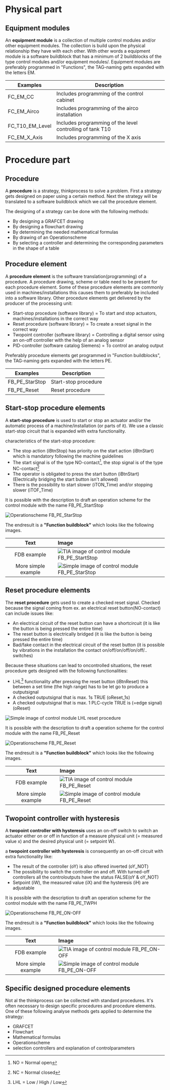 # Physical part
## Equipment modules

An **equipment module** is a collection of multiple control modules and/or other equipment modules. The collection is build upon the physical relationship they have with each other.
With other words a equipment module is a software buildblock that has a minimum of 2 buildblocks of the type control modules and/or equipment modules/.
Equipment modules are preferably programmed in "Functions", the TAG-naming gets expanded with the letters EM.

| Examples | Description |
| --- | --- |
| FC_EM_CC | Includes programming of the control cabinet |
| FC_EM_Airco   | Includes programming of the airco installation  |
| FC_T10_EM_Level | Includes programming of the level controlling of tank T10 |
| FC_EM_X_Axis | Includes programming of the X axis |

# Procedure part
## Procedure

A **procedure** is a strategy, thinkprocess to solve a problem. First a strategy gets designed on paper using a certain method. Next the strategy will be translated to a software buildblock which we call the procedure element.

The designing of a strategy can be done with the following methods:
  - By designing a GRAFCET drawing
  - By designing a flowchart drawing
  - By determining the needed mathematical formulas
  - By drawing of an Operationscheme
  - By selecting a controller and determining the corresponding parameters in the shape of a table

## Procedure element

A **procedure element** is the software translation(programming) of a procedure. A procedure drawing, scheme or table need to be present for each procedure element. Some of these procedure elements are commonly used in machines/installations this causes them to preferably be included into a software library. Other procedure elements get delivered by the producer of the processing unit:
- Start-stop procedure (software library) = To start and stop actuators, machines/installations in the correct way
- Reset procedure (software library) = To create a reset signal in the correct way
- Twopoint controller (software library) = Controlling a digital sensor using an on-off controller with the help of an analog sensor
- PID-controller (software catalog Siemens) = To control an analog output

Preferably procedure elements get programmed in "Function buildblocks", the TAG-naming gets expanded with the letters PE.

| Examples | Description |
| --- | --- |
| FB_PE_StarStop | Start-stop procedure  |
| FB_PE_Reset | Reset procedure  |

## Start-stop procedure elements

A **start-stop procedure** is used to start or stop an actuator and/or the automatic process of a machine/installation (or parts of it). We use a classic start-stop circuit that is expanded with extra functionality.

characteristics of the start-stop procedure:
- The stop action (iBtnStop) has priority on the start action (iBtnStart) which is mandatory following the machine guidelines
- The start signal is of the type NO-contact[^1], the stop signal is of the type NC-contact[^2]
- The operator is obligated to press the start button (iBtnStart) (Electrically bridging the start button isn't allowed)
- There is the possibility to start slower (iTON_Time) and/or stopping slower (iTOF_Time)

[^1]: NO = Normal open
[^2]: NC = Normal closed

It is possible with the description to draft an operation scheme for the control module with the name FB_PE_StartStop

![Operationscheme FB_PE_StarStop ](../Ad06/Images/OperationschemeFB_PE_StartStop.jpg)

The endresult is a **"Function buildblock"** which looks like the following images.

| Text |Image |
| :---:      | :----            |
| FDB example  | ![TIA image of control module FB_PE_StartStop ](../Ad06/Images/TIA-FB_PE_StartStop.jpg)  |
| More simple example  | ![Simple image of control module FB_PE_StarStop ](../Ad06/Images/SimpleFB_PE_StartStop.jpg)  |

## Reset procedure elements

The **reset procedure** gets used to create a checked reset signal. Checked because the signal coming from ex. an electrical reset button(NO-contact) can include issues like:
- An electrical circuit of the reset button can have a shortcircuit (it is like the button is being pressed the entire time)
- The reset button is electrically bridged (it is like the button is being pressed the entire time)
- Bad/fake contact in the electrical circuit of the reset button (it is possible by vibrations in the installation the contact on/off/on/off/on/off/.. switches)

Because these situations can lead to oncontrolled situations, the reset procedure gets designed with the following functionalities:
- LHL[^3] functionality after pressing the reset button (iBtnReset) this between a set time (the high range) has to be let go to produce a outputsignal
- A checked outputsignal that is max. 1s TRUE (oReset_1s)
- A checked outputsignal that is max. 1 PLC-cycle TRUE is (=edge signal)(oReset)

![Simple image of control module LHL reset procedure ](../Ad06/Images/Operationdiagram_LHLreset.jpg)

[^3]: LHL = Low / High / Low

It is possible with the description to draft a operation scheme for the control module with the name FB_PE_Reset

![Operationscheme FB_PE_Reset ](../Ad06/Images/OperationschemeFB_PE_Reset.jpg)

The endresult is a **"Function buildblock"** which looks like the following images.

| Text |Image |
| :---:      | :----            |
| FDB example  | ![TIA image of control module FB_PE_Reset ](../Ad06/Images/TIA-FB_PE_Reset.jpg)  |
| More simple example  | ![Simple image of control module FB_PE_Reset ](../Ad06/Images/SimpleFB_PE_Reset.jpg)  |

## Twopoint controller with hysteresis

A **twopoint controller with hysteresis** uses an on-off switch to switch an actuator either on or off in function of a measure physical unit (= measured value x) and the desired physical unit (= setpoint W).

a **twopoint controller with hysteresis** is consequently an on-off circuit with extra functionality like:
- The result of the controller (oY) is also offered inverted (oY_NOT)
- The possibility to switch the controller on and off. With turned-off controllers all the controloutputs have the status FALSE(oY & oY_NOT)
- Setpoint (iW), the measured value (iX) and the hysteresis (iH) are adjustable

It is possible with the description to draft an operation scheme for the control module with the name FB_PE_TWPH

![Operationscheme FB_PE_ON-OFF ](../Ad06/Images/OperationschemeFB_PE_TWPH.jpg)

The endresult is a **"Function buildblock"** which looks like the following images.

| Text |Image |
| :---:      | :----            |
| FDB example  | ![TIA image of control module FB_PE_ON-OFF ](../Ad06/Images/TIA-FB_PE_On-Off.jpg)  |
| More simple example  | ![Simple image of control module FB_PE_ON-OFF ](../Ad06/Images/SimpleFB_PE_On-Off.jpg)  |

## Specific designed procedure elements

Not al the thinkprocess can be collected with standard procedures. It's often necessary to design specific procedures and procedure elements. One of these following analyse methods gets applied to determine the strategy:
- GRAFCET
- Flowchart
- Mathematical formulas
- Operationscheme
- selection controllers and explanation of controlparameters
